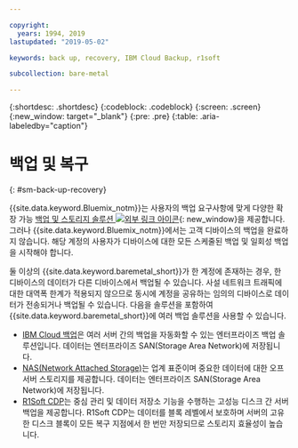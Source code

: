 ```yaml
---

copyright:
  years: 1994, 2019
lastupdated: "2019-05-02"

keywords: back up, recovery, IBM Cloud Backup, r1soft

subcollection: bare-metal

---
```


{:shortdesc: .shortdesc}
{:codeblock: .codeblock}
{:screen: .screen}
{:new_window: target="_blank"}
{:pre: .pre}
{:table: .aria-labeledby="caption"}


# 백업 및 복구
{: #sm-back-up-recovery}

{{site.data.keyword.Bluemix_notm}}는 사용자의 백업 요구사항에 맞게 다양한 확장 가능 [백업 및 스토리지 솔루션 ![외부 링크 아이콘](../icons/launch-glyph.svg "외부 링크 아이콘")](https://www.ibm.com/cloud/storage){: new_window}을 제공합니다. 그러나 {{site.data.keyword.Bluemix_notm}}에서는 고객 디바이스의 백업을 완료하지 않습니다. 해당 계정의 사용자가 디바이스에 대한 모든 스케줄된 백업 및 일회성 백업을 시작해야 합니다.

둘 이상의 {{site.data.keyword.baremetal_short}}가 한 계정에 존재하는 경우, 한 디바이스의 데이터가 다른 디바이스에서 백업될 수 있습니다. 사설 네트워크 트래픽에 대한 대역폭 한계가 적용되지 않으므로 동시에 계정을 공유하는 임의의 디바이스로 데이터가 전송되거나 백업될 수 있습니다. 다음을 솔루션을 포함하여 {{site.data.keyword.baremetal_short}}에 여러 백업 솔루션을 사용할 수 있습니다.

* [IBM Cloud 백업](/docs/infrastructure/Backup?topic=Backup-getting-started#getting-started)은 여러 서버 간의 백업을 자동화할 수 있는 엔터프라이즈 백업 솔루션입니다. 데이터는 엔터프라이즈 SAN(Storage Area Network)에 저장됩니다.
* [NAS(Network Attached Storage)](/docs/infrastructure/network-attached-storage?topic=network-attached-storage-GettingStarted#GettingStarted)는 업계 표준이며 중요한 데이터에 대한 오프서버 스토리지를 제공합니다. 데이터는 엔터프라이즈 SAN(Storage Area Network)에 저장됩니다.
* [R1Soft CDP](/docs/infrastructure/software?topic=software-ordering-r1soft#ordering-r1soft)는 중심 관리 및 데이터 저장소 기능을 수행하는 고성능 디스크 간 서버 백업을 제공합니다. R1Soft CDP는 데이터를 블록 레벨에서 보호하며 서버의 고유한 디스크 블록이 모든 복구 지점에서 한 번만 저장되므로 스토리지 효율성이 높습니다.
